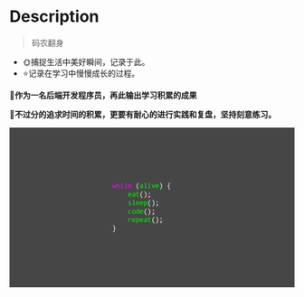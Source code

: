 # Description
> 码农翻身
* 🌞捕捉生活中美好瞬间，记录于此。
* ⭐记录在学习中慢慢成长的过程。

**🔔作为一名后端开发程序员，再此输出学习积累的成果**

**🔔不过分的追求时间的积累，更要有耐心的进行实践和复盘，坚持刻意练习。** 

![](_media/img/bg2.png)
